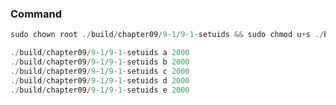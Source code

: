 ### Command

```c
sudo chown root ./build/chapter09/9-1/9-1-setuids && sudo chmod u+s ./build/chapter09/9-1/9-1-setuids

./build/chapter09/9-1/9-1-setuids a 2000
./build/chapter09/9-1/9-1-setuids b 2000
./build/chapter09/9-1/9-1-setuids c 2000
./build/chapter09/9-1/9-1-setuids d 2000
./build/chapter09/9-1/9-1-setuids e 2000
```
                                                                                                                                   
